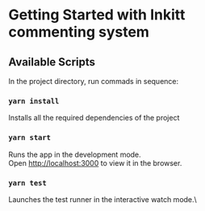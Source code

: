 # Getting Started with Inkitt commenting system

## Available Scripts

In the project directory, run commads in sequence:

### `yarn install`

Installs all the required dependencies of the project

### `yarn start`

Runs the app in the development mode.\
Open [http://localhost:3000](http://localhost:3000) to view it in the browser.

### `yarn test`

Launches the test runner in the interactive watch mode.\


